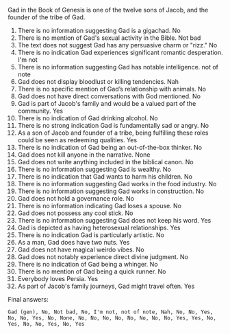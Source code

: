 Gad in the Book of Genesis is one of the twelve sons of Jacob, and the founder of the tribe of Gad.

1. There is no information suggesting Gad is a gigachad. No
2. There is no mention of Gad's sexual activity in the Bible. Not bad
3. The text does not suggest Gad has any persuasive charm or "rizz." No
4. There is no indication Gad experiences significant romantic desperation. I'm not
5. There is no information suggesting Gad has notable intelligence. not of note
6. Gad does not display bloodlust or killing tendencies. Nah
7. There is no specific mention of Gad’s relationship with animals. No
8. Gad does not have direct conversations with God mentioned. No
9. Gad is part of Jacob's family and would be a valued part of the community. Yes
10. There is no indication of Gad drinking alcohol. No
11. There is no strong indication Gad is fundamentally sad or angry. No
12. As a son of Jacob and founder of a tribe, being fulfilling these roles could be seen as redeeming qualities. Yes
13. There is no indication of Gad being an out-of-the-box thinker. No
14. Gad does not kill anyone in the narrative. None
15. Gad does not write anything included in the biblical canon. No
16. There is no information suggesting Gad is wealthy. No
17. There is no indication that Gad wants to harm his children. No
18. There is no information suggesting Gad works in the food industry. No
19. There is no information suggesting Gad works in construction. No
20. Gad does not hold a governance role. No
21. There is no information indicating Gad loses a spouse. No
22. Gad does not possess any cool stick. No
23. There is no information suggesting Gad does not keep his word. Yes
24. Gad is depicted as having heterosexual relationships. Yes
25. There is no indication Gad is particularly artistic. No
26. As a man, Gad does have two nuts. Yes
27. Gad does not have magical weirdo vibes. No
28. Gad does not notably experience direct divine judgment. No
29. There is no indication of Gad being a whinger. No
30. There is no mention of Gad being a quick runner. No
31. Everybody loves Persia. Yes
32. As part of Jacob's family journeys, Gad might travel often. Yes

Final answers:

```Gad (gen), No, Not bad, No, I'm not, not of note, Nah, No, No, Yes, No, No, Yes, No, None, No, No, No, No, No, No, No, No, Yes, Yes, No, Yes, No, No, Yes, No, Yes```